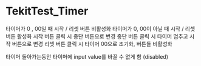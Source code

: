 # TekitTest_Timer

타이머가 0 , 00일 때 시작 / 리셋 버튼 비활성화
타이머가 0, 00이 아닐 때 시작 / 리셋 버튼 활성화
시작 버튼 클릭 시 중단 버튼으로 변경
중단 버튼 클릭 시 타이머 멈추고 시작 버튼으로 변경
리셋 버튼 클릭 시 타이머 00으로 초기화, 버튼들 비활성화

타이머 돌아가는동안 타이머에 input value를 바꿀 수 없게 함 (disabled)
